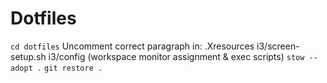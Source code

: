 # Dotfiles
```cd dotfiles```
Uncomment correct paragraph in:
.Xresources
i3/screen-setup.sh
i3/config (workspace monitor assignment & exec scripts)
```stow --adopt .```
```git restore .```
